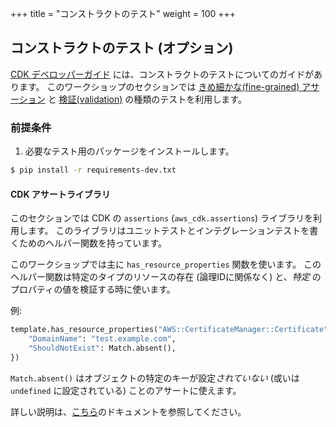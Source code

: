 +++
title = "コンストラクトのテスト"
weight = 100
+++

## コンストラクトのテスト (オプション)

[CDK デベロッパーガイド](https://docs.aws.amazon.com/ja_jp/cdk/v2/guide/testing.html) には、コンストラクトのテストについてのガイドがあります。
このワークショップのセクションでは [きめ細かな(fine-grained) アサーション](https://docs.aws.amazon.com/cdk/latest/guide/testing.html#testing_fine_grained) と [検証(validation)](https://docs.aws.amazon.com/cdk/latest/guide/testing.html#testing_validation) の種類のテストを利用します。

### 前提条件

1. 必要なテスト用のパッケージをインストールします。

```bash
$ pip install -r requirements-dev.txt
```

#### CDK アサートライブラリ

このセクションでは CDK の `assertions` (`aws_cdk.assertions`) ライブラリを利用します。
このライブラリはユニットテストとインテグレーションテストを書くためのヘルパー関数を持っています。


このワークショップでは主に `has_resource_properties` 関数を使います。
このヘルパー関数は特定のタイプのリソースの存在 (論理IDに関係なく) と、_特定_ のプロパティの値を検証する時に使います。

例:

```python
template.has_resource_properties("AWS::CertificateManager::Certificate", {
    "DomainName": "test.example.com",
    "ShouldNotExist": Match.absent(),
})
```

`Match.absent()` はオブジェクトの特定のキーが設定*されていない* (或いは `undefined` に設定されている) ことのアサートに使えます。

詳しい説明は、[こちら](https://docs.aws.amazon.com/cdk/api/v2/python/aws_cdk.assertions/README.html)のドキュメントを参照してください。
